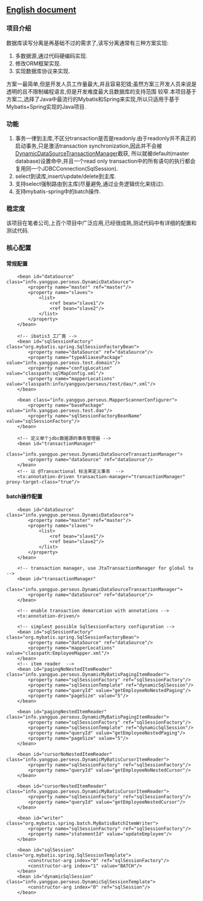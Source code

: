## [English document](/README-ZH.md)

### 项目介绍
数据库读写分离是再基础不过的需求了,读写分离通常有三种方案实现:
1. 多数据源,通过代码硬编码实现.
2. 修改ORM框架实现.
3. 实现数据库协议来实现.

方案一最简单,但是开发人员工作量最大,并且容易犯错;虽然方案三开发人员来说是透明的且不限制编程语言,但是开发难度最大且数据库的支持范围
较窄.本项目基于方案二,选择了Java中最流行的Mybatis和Spring来实现,所以只适用于基于Mybatis+Spring实现的Java项目.


### 功能
1. 事务一律到主库,不区分transaction是否是readonly.由于readonly并不真正的启动事务,只是激活transaction synchronization,因此并不会被[DynamicDataSourceTransactionManager](/src/main/java/info/yangguo/perseus/DynamicDataSourceTransactionManager.java)截获,
所以就被default(master database)设置命中,并且一个read only transaction中的所有语句的执行都会复用同一个JDBCConnection(SqlSession).
2. select到读库,insert/update/delete到主库.
3. 支持select强制路由到主库(尽量避免,通过业务逻辑优化来绕过).
4. 支持mybatis-spring中的batch操作.


### 稳定度
该项目在笔者公司,上百个项目中广泛应用,已经很成熟,测试代码中有详细的配置和测试代码.


### 核心配置

#### 常规配置

```
    <bean id="dataSource" class="info.yangguo.perseus.DynamicDataSource">
        <property name="master" ref="master"/>
        <property name="slaves">
            <list>
                <ref bean="slave1"/>
                <ref bean="slave2"/>
            </list>
        </property>
    </bean>

    <!-- ibatis3 工厂类 -->
    <bean id="sqlSessionFactory" class="org.mybatis.spring.SqlSessionFactoryBean">
        <property name="dataSource" ref="dataSource"/>
        <property name="typeAliasesPackage" value="info.yangguo.perseus.test.domain"/>
        <property name="configLocation" value="classpath:sqlMapConfig.xml"/>
        <property name="mapperLocations" value="classpath:info/yangguo/perseus/test/dao/*.xml"/>
    </bean>

    <bean class="info.yangguo.perseus.MapperScannerConfigurer">
        <property name="basePackage" value="info.yangguo.perseus.test.dao"/>
        <property name="sqlSessionFactoryBeanName" value="sqlSessionFactory"/>
    </bean>

    <!-- 定义单个jdbc数据源的事务管理器 -->
    <bean id="transactionManager"
          class="info.yangguo.perseus.DynamicDataSourceTransactionManager">
        <property name="dataSource" ref="dataSource"/>
    </bean>
    <!-- 以 @Transactional 标注来定义事务  -->
    <tx:annotation-driven transaction-manager="transactionManager" proxy-target-class="true"/>
```


#### batch操作配置

```
    <bean id="dataSource" class="info.yangguo.perseus.DynamicDataSource">
        <property name="master" ref="master"/>
        <property name="slaves">
            <list>
                <ref bean="slave1"/>
                <ref bean="slave2"/>
            </list>
        </property>
    </bean>

    <!-- transaction manager, use JtaTransactionManager for global tx -->
    <bean id="transactionManager"
          class="info.yangguo.perseus.DynamicDataSourceTransactionManager">
        <property name="dataSource" ref="dataSource"/>
    </bean>

    <!-- enable transaction demarcation with annotations -->
    <tx:annotation-driven/>

    <!-- simplest possible SqlSessionFactory configuration -->
    <bean id="sqlSessionFactory" class="org.mybatis.spring.SqlSessionFactoryBean">
        <property name="dataSource" ref="dataSource"/>
        <property name="mapperLocations" value="classpath:EmployeeMapper.xml"/>
    </bean>
    <!-- item reader  -->
    <bean id="pagingNoNestedItemReader" class="info.yangguo.perseus.DynamicMyBatisPagingItemReader">
        <property name="sqlSessionFactory" ref="sqlSessionFactory"/>
        <property name="sqlSessionTemplate" ref="dynamicSqlSession"/>
        <property name="queryId" value="getEmployeeNoNestedPaging"/>
        <property name="pageSize" value="5"/>
    </bean>

    <bean id="pagingNestedItemReader" class="info.yangguo.perseus.DynamicMyBatisPagingItemReader">
        <property name="sqlSessionFactory" ref="sqlSessionFactory"/>
        <property name="sqlSessionTemplate" ref="dynamicSqlSession"/>
        <property name="queryId" value="getEmployeeNestedPaging"/>
        <property name="pageSize" value="5"/>
    </bean>

    <bean id="cursorNoNestedItemReader" class="info.yangguo.perseus.DynamicMyBatisCursorItemReader">
        <property name="sqlSessionFactory" ref="sqlSessionFactory"/>
        <property name="queryId" value="getEmployeeNoNestedCursor"/>
    </bean>

    <bean id="cursorNestedItemReader" class="info.yangguo.perseus.DynamicMyBatisCursorItemReader">
        <property name="sqlSessionFactory" ref="sqlSessionFactory"/>
        <property name="queryId" value="getEmployeeNestedCursor"/>
    </bean>

    <bean id="writer" class="org.mybatis.spring.batch.MyBatisBatchItemWriter">
        <property name="sqlSessionFactory" ref="sqlSessionFactory"/>
        <property name="statementId" value="updateEmployee"/>
    </bean>

    <bean id="sqlSession" class="org.mybatis.spring.SqlSessionTemplate">
        <constructor-arg index="0" ref="sqlSessionFactory"/>
        <constructor-arg index="1" value="BATCH"/>
    </bean>
    <bean id="dynamicSqlSession" class="info.yangguo.perseus.DynamicSqlSessionTemplate">
        <constructor-arg index="0" ref="sqlSession"/>
    </bean>
```
